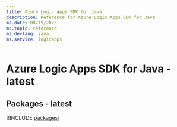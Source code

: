 ```yaml
---
title: Azure Logic Apps SDK for Java
description: Reference for Azure Logic Apps SDK for Java
ms.date: 08/19/2025
ms.topic: reference
ms.devlang: java
ms.service: logicapps
---
```

# Azure Logic Apps SDK for Java - latest
## Packages - latest
[!INCLUDE [packages](logic-apps-index.md)]